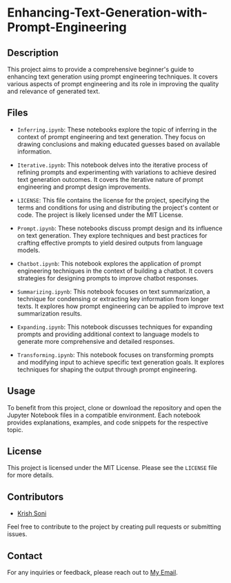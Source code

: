 # Enhancing-Text-Generation-with-Prompt-Engineering




## Description

This project aims to provide a comprehensive beginner's guide to enhancing text generation using prompt engineering techniques. It covers various aspects of prompt engineering and its role in improving the quality and relevance of generated text.

## Files

- `Inferring.ipynb`: These notebooks explore the topic of inferring in the context of prompt engineering and text generation. They focus on drawing conclusions and making educated guesses based on available information.

- `Iterative.ipynb`: This notebook delves into the iterative process of refining prompts and experimenting with variations to achieve desired text generation outcomes. It covers the iterative nature of prompt engineering and prompt design improvements.

- `LICENSE`: This file contains the license for the project, specifying the terms and conditions for using and distributing the project's content or code. The project is likely licensed under the MIT License.

- `Prompt.ipynb`: These notebooks discuss prompt design and its influence on text generation. They explore techniques and best practices for crafting effective prompts to yield desired outputs from language models.

- `Chatbot.ipynb`: This notebook explores the application of prompt engineering techniques in the context of building a chatbot. It covers strategies for designing prompts to improve chatbot responses.
 
- `Summarizing.ipynb`: This notebook focuses on text summarization, a technique for condensing or extracting key information from longer texts. It explores how prompt engineering can be applied to improve text summarization results.

- `Expanding.ipynb`: This notebook discusses techniques for expanding prompts and providing additional context to language models to generate more comprehensive and detailed responses.

- `Transforming.ipynb`: This notebook focuses on transforming prompts and modifying input to achieve specific text generation goals. It explores techniques for shaping the output through prompt engineering.


## Usage

To benefit from this project, clone or download the repository and open the Jupyter Notebook files in a compatible environment. Each notebook provides explanations, examples, and code snippets for the respective topic.

## License

This project is licensed under the MIT License. Please see the `LICENSE` file for more details.

## Contributors

- [Krish Soni](www.linkedin.com/in/Krish-Soni-)

Feel free to contribute to the project by creating pull requests or submitting issues.

## Contact

For any inquiries or feedback, please reach out to [My Email](mailto:krishsoni1@icloud.com).

